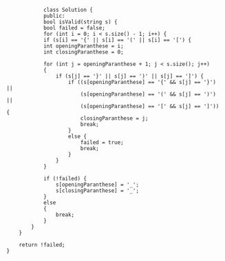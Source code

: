                 class Solution {
                public:
                bool isValid(string s) {
                bool failed = false;
                for (int i = 0; i < s.size() - 1; i++) {
                if (s[i] == '{' || s[i] == '(' || s[i] == '[') {
                int openingParanthese = i;
                int closingParanthese = 0;

                for (int j = openingParanthese + 1; j < s.size(); j++)
                {
                    if (s[j] == '}' || s[j] == ')' || s[j] == ']') {
                        if ((s[openingParanthese] == '{' && s[j] == '}') ||
                            (s[openingParanthese] == '(' && s[j] == ')') ||
                            (s[openingParanthese] == '[' && s[j] == ']')) {
                            closingParanthese = j;
                            break;
                        }
                        else {
                            failed = true;
                            break;
                        }
                    }
                }

                if (!failed) {
                    s[openingParanthese] = '_';
                    s[closingParanthese] = '_';
                }
                else
                {
                    break;
                }
            }
        }

        return !failed;
    }

